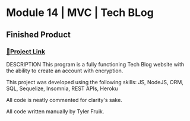# Module 14 | MVC | Tech BLog

## Finished Product

### [🔗Project Link](https://w14-techblog-f774e19b7ae5.herokuapp.com/)
DESCRIPTION
This program is a fully functioning Tech Blog website with the ability to create an account with encryption.

This project was developed using the following skills: 
JS, NodeJS, ORM, SQL, Sequelize, Insomnia, REST APIs, Heroku

All code is neatly commented for clarity's sake.

All code written manually by Tyler Fruik.
